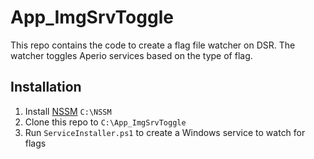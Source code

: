 # App_ImgSrvToggle

This repo contains the code to create a flag file watcher on DSR. The watcher toggles Aperio services based on the type of flag.

## Installation
1. Install [NSSM](https://nssm.cc/to) `C:\NSSM`
1. Clone this repo to `C:\App_ImgSrvToggle`
1. Run `ServiceInstaller.ps1` to create a Windows service to watch for flags
